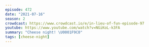 ```yaml
---
episode: 472
date: "2021-07-16"
season: 2
crowdcast: https://www.crowdcast.io/e/in-lieu-of-fun-episode-97
youtube: https://www.youtube.com/watch?v=NGiKoL-k3FA
summary: "Cheese night! \U0001F9C0"
tags: [cheese-night]
---
```


